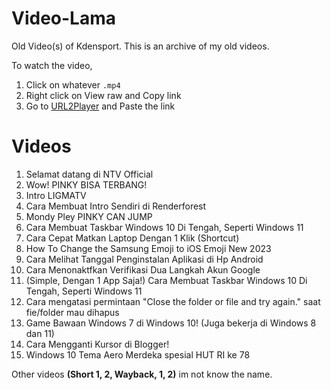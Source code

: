 # Video-Lama
Old Video(s) of Kdensport. This is an archive of my old videos.

To watch the video,  
1. Click on whatever ``` .mp4 ```
2. Right click on View raw and Copy link
3. Go to [URL2Player](https://2ools.vercel.app/Url2Player) and Paste the link

# Videos
1. Selamat datang di NTV Official
2. Wow! PINKY BISA TERBANG!
3. Intro LIGMATV
4. Cara Membuat Intro Sendiri di Renderforest
5. Mondy Pley PINKY CAN JUMP
6. Cara Membuat Taskbar Windows 10 Di Tengah, Seperti Windows 11
7. Cara Cepat Matkan Laptop Dengan 1 Klik (Shortcut)
8. How To Change the Samsung Emoji to iOS Emoji New 2023
9. Cara Melihat Tanggal Penginstalan Aplikasi di Hp Android
10. Cara Menonaktfkan Verifikasi Dua Langkah Akun Google
11. (Simple, Dengan 1 App Saja!) Cara Membuat Taskbar Windows 10 Di Tengah, Seperti Windows 11
12. Cara mengatasi permintaan "Close the folder or file and try again." saat fie/folder mau dihapus
13. Game Bawaan Windows 7 di Windows 10! (Juga bekerja di Windows 8 dan 11)
14. Cara Mengganti Kursor di Blogger!
15. Windows 10 Tema Aero Merdeka spesial HUT RI ke 78

Other videos **(Short 1, 2, Wayback, 1, 2)** im not know the name.
